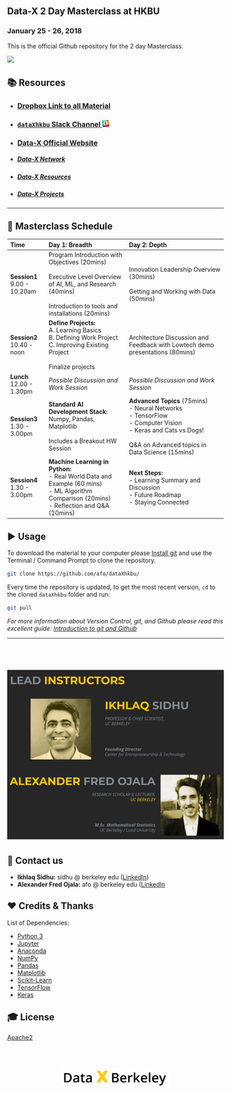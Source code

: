 ## Data-X 2 Day Masterclass at HKBU
### January 25 - 26, 2018

This is the official Github repository for the 2 day Masterclass.

<a href='https://data-x.blog'>
<img src='https://img.shields.io/badge/Data--X-Berkeley-yellow.svg'>
</a>

## 📚 Resources

* ### [Dropbox Link to all Material](https://www.dropbox.com/sh/rb6o86lz0l8moli/AABlV-D-R5I4R6NTTqNnzDNoa?dl=0)
* ### <a href='https://join.slack.com/t/dataxhkbu/shared_invite/enQtMzAyMDE2MjE0NDM1LTFmNjk1NDkzZTkyYzM3NzliOGU5NGJiNDBkMGM5ODVhNjMzMzQwZGFkNTkyNGQwOTQwMWMwYmNkZWFmMTEyNDk' target='_blank'> `dataXhkbu` Slack Channel   <img src='./imgs/slack.png' width='16px'></a>
* ### [Data-X Official Website](https://data-x.blog/)
* ##### [Data-X Network](https://data-x.blog/advisors/)
* ##### [Data-X Resources](https://data-x.blog/resources/)
* ##### [Data-X Projects](https://data-x.blog/projects/)





___

## 📝 Masterclass Schedule

**Time** | **Day 1: Breadth**  | **Day 2: Depth** |
:--|:--|:-
**Session1** <br> 9.00 - 10.20am | Program Introduction with Objectives (20mins)<br><br>Executive Level Overview of AI, ML, and Research (40mins)<br><br>Introduction to tools and installations (20mins) | Innovation Leadership Overview (30mins)<br><br>Getting and Working with Data (50mins)
**Session2** <br> 10.40 - noon | **Define Projects:**<br>A. Learning Basics<br>B. Defining Work Project<br>C. Improving Existing Project<br><br>Finalize projects | Architecture Discussion and Feedback with Lowtech demo presentations (80mins)
**Lunch** <br> 12.00 - 1.30pm | *Possible Discussion and Work Session* | *Possible Discussion and Work Session*
**Session3** <br> 1.30 - 3.00pm | **Standard AI Development Stack:**<br>Numpy, Pandas, Matplotlib<br><br>Includes a Breakout HW Session | **Advanced Topics** (75mins)<br>- Neural Networks<br>- TensorFlow<br>- Computer Vision<br>- Keras and Cats vs Dogs!<br><br>Q&A on Advanced topics in Data Science (15mins)
**Session4** <br> 1.30 - 3.00pm | **Machine Learning in Python:**<br>- Real World Data and Example (60 mins)<br>- ML Algorithm Comparison (20mins)<br>- Reflection and Q&A (10mins) |**Next Steps:**<br>- Learning Summary and Discussion<br>- Future Roadmap<br>- Staying Connected


## ▶️ Usage

To download the material to your computer please [Install git](https://git-scm.com/downloads) and use the Terminal / Command Prompt to clone the repository.

```bash
git clone https://github.com/afo/dataXhkbu/
```

Every time the repository is updated, to get the most recent version, `cd` to the cloned `dataXhkbu` folder and run:

```bash
git pull
```

*For more information about Version Control, git, and Github please read this excellent guide: [Introduction to git and Github](https://product.hubspot.com/blog/git-and-github-tutorial-for-beginners)*

---

<h1 align="center">
  <br>
   <img src="./imgs/instructors.png" alt="Data-X Instructors" width='550px'>
  <br>
</h1>



## 📧 Contact us

- **Ikhlaq Sidhu:** sidhu @ berkeley edu ([LinkedIn](https://www.linkedin.com/in/ikhlaq/))
- **Alexander Fred Ojala:** afo @ berkeley edu ([LinkedIn](https://www.linkedin.com/in/alexanderfo/)

## ❤️ Credits & Thanks

List of Dependencies:

* [Python 3](https://www.python.org/)
* [Jupyter](https://jupyter.org/)
* [Anaconda](https://www.anaconda.com/)
* [NumPy](http://www.numpy.org/)
* [Pandas](https://pandas.pydata.org/)
* [Matplotlib](https://matplotlib.org/)
* [Scikit-Learn](http://scikit-learn.org/stable/index.html)
* [TensorFlow](https://www.tensorflow.org/)
* [Keras](https://keras.io/)

## 🎓 License

[Apache2](https://www.apache.org/licenses/LICENSE-2.0)

<br><br>

<p align='center'>
   <a href='https://data-x.blog'><img src="./imgs/dx_logo.png" alt="Data-X Instructors" width='250px'></a>
</p>
<br>
